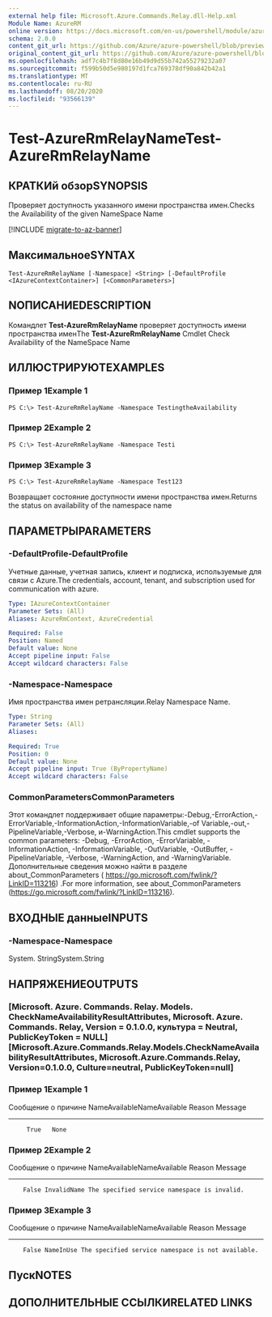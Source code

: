 ```yaml
---
external help file: Microsoft.Azure.Commands.Relay.dll-Help.xml
Module Name: AzureRM
online version: https://docs.microsoft.com/en-us/powershell/module/azurerm.relay/test-azurermrelayname
schema: 2.0.0
content_git_url: https://github.com/Azure/azure-powershell/blob/preview/src/ResourceManager/Relay/Commands.Relay/help/Test-AzureRmRelayName.md
original_content_git_url: https://github.com/Azure/azure-powershell/blob/preview/src/ResourceManager/Relay/Commands.Relay/help/Test-AzureRmRelayName.md
ms.openlocfilehash: adf7c4b7f8d80e16b49d9d55b742a55279232a07
ms.sourcegitcommit: f599b50d5e980197d1fca769378df90a842b42a1
ms.translationtype: MT
ms.contentlocale: ru-RU
ms.lasthandoff: 08/20/2020
ms.locfileid: "93566139"
---
```

# <span data-ttu-id="3247f-101">Test-AzureRmRelayName</span><span class="sxs-lookup"><span data-stu-id="3247f-101">Test-AzureRmRelayName</span></span>

## <span data-ttu-id="3247f-102">КРАТКИй обзор</span><span class="sxs-lookup"><span data-stu-id="3247f-102">SYNOPSIS</span></span>
<span data-ttu-id="3247f-103">Проверяет доступность указанного имени пространства имен.</span><span class="sxs-lookup"><span data-stu-id="3247f-103">Checks the Availability of the given NameSpace Name</span></span>

[!INCLUDE [migrate-to-az-banner](../../includes/migrate-to-az-banner.md)]

## <span data-ttu-id="3247f-104">Максимальное</span><span class="sxs-lookup"><span data-stu-id="3247f-104">SYNTAX</span></span>

```
Test-AzureRmRelayName [-Namespace] <String> [-DefaultProfile <IAzureContextContainer>] [<CommonParameters>]
```

## <span data-ttu-id="3247f-105">NОПИСАНИЕ</span><span class="sxs-lookup"><span data-stu-id="3247f-105">DESCRIPTION</span></span>
<span data-ttu-id="3247f-106">Командлет **Test-AzureRmRelayName** проверяет доступность имени пространства имен</span><span class="sxs-lookup"><span data-stu-id="3247f-106">The **Test-AzureRmRelayName** Cmdlet Check Availability of the NameSpace Name</span></span>

## <span data-ttu-id="3247f-107">ИЛЛЮСТРИРУЮТ</span><span class="sxs-lookup"><span data-stu-id="3247f-107">EXAMPLES</span></span>

### <span data-ttu-id="3247f-108">Пример 1</span><span class="sxs-lookup"><span data-stu-id="3247f-108">Example 1</span></span>
```
PS C:\> Test-AzureRmRelayName -Namespace TestingtheAvailability
```

### <span data-ttu-id="3247f-109">Пример 2</span><span class="sxs-lookup"><span data-stu-id="3247f-109">Example 2</span></span>
```
PS C:\> Test-AzureRmRelayName -Namespace Testi
```

### <span data-ttu-id="3247f-110">Пример 3</span><span class="sxs-lookup"><span data-stu-id="3247f-110">Example 3</span></span>
```
PS C:\> Test-AzureRmRelayName -Namespace Test123
```

<span data-ttu-id="3247f-111">Возвращает состояние доступности имени пространства имен.</span><span class="sxs-lookup"><span data-stu-id="3247f-111">Returns the status on availability of the namespace name</span></span>

## <span data-ttu-id="3247f-112">ПАРАМЕТРЫ</span><span class="sxs-lookup"><span data-stu-id="3247f-112">PARAMETERS</span></span>

### <span data-ttu-id="3247f-113">-DefaultProfile</span><span class="sxs-lookup"><span data-stu-id="3247f-113">-DefaultProfile</span></span>
<span data-ttu-id="3247f-114">Учетные данные, учетная запись, клиент и подписка, используемые для связи с Azure.</span><span class="sxs-lookup"><span data-stu-id="3247f-114">The credentials, account, tenant, and subscription used for communication with azure.</span></span>

```yaml
Type: IAzureContextContainer
Parameter Sets: (All)
Aliases: AzureRmContext, AzureCredential

Required: False
Position: Named
Default value: None
Accept pipeline input: False
Accept wildcard characters: False
```

### <span data-ttu-id="3247f-115">-Namespace</span><span class="sxs-lookup"><span data-stu-id="3247f-115">-Namespace</span></span>
<span data-ttu-id="3247f-116">Имя пространства имен ретрансляции.</span><span class="sxs-lookup"><span data-stu-id="3247f-116">Relay Namespace Name.</span></span>

```yaml
Type: String
Parameter Sets: (All)
Aliases: 

Required: True
Position: 0
Default value: None
Accept pipeline input: True (ByPropertyName)
Accept wildcard characters: False
```

### <span data-ttu-id="3247f-117">CommonParameters</span><span class="sxs-lookup"><span data-stu-id="3247f-117">CommonParameters</span></span>
<span data-ttu-id="3247f-118">Этот командлет поддерживает общие параметры:-Debug,-ErrorAction,-ErrorVariable,-InformationAction,-InformationVariable,-of Variable,-out,-PipelineVariable,-Verbose, и-WarningAction.</span><span class="sxs-lookup"><span data-stu-id="3247f-118">This cmdlet supports the common parameters: -Debug, -ErrorAction, -ErrorVariable, -InformationAction, -InformationVariable, -OutVariable, -OutBuffer, -PipelineVariable, -Verbose, -WarningAction, and -WarningVariable.</span></span> <span data-ttu-id="3247f-119">Дополнительные сведения можно найти в разделе about_CommonParameters ( https://go.microsoft.com/fwlink/?LinkID=113216) .</span><span class="sxs-lookup"><span data-stu-id="3247f-119">For more information, see about_CommonParameters (https://go.microsoft.com/fwlink/?LinkID=113216).</span></span>

## <span data-ttu-id="3247f-120">ВХОДНЫЕ данные</span><span class="sxs-lookup"><span data-stu-id="3247f-120">INPUTS</span></span>

### <span data-ttu-id="3247f-121">-Namespace</span><span class="sxs-lookup"><span data-stu-id="3247f-121">-Namespace</span></span>
 <span data-ttu-id="3247f-122">System. String</span><span class="sxs-lookup"><span data-stu-id="3247f-122">System.String</span></span>

## <span data-ttu-id="3247f-123">НАПРЯЖЕНИЕ</span><span class="sxs-lookup"><span data-stu-id="3247f-123">OUTPUTS</span></span>

### <span data-ttu-id="3247f-124">[Microsoft. Azure. Commands. Relay. Models. CheckNameAvailabilityResultAttributes, Microsoft. Azure. Commands. Relay, Version = 0.1.0.0, культура = Neutral, PublicKeyToken = NULL]</span><span class="sxs-lookup"><span data-stu-id="3247f-124">[Microsoft.Azure.Commands.Relay.Models.CheckNameAvailabilityResultAttributes, Microsoft.Azure.Commands.Relay, Version=0.1.0.0, Culture=neutral, PublicKeyToken=null]</span></span>

### <span data-ttu-id="3247f-125">Пример 1</span><span class="sxs-lookup"><span data-stu-id="3247f-125">Example 1</span></span>
<span data-ttu-id="3247f-126">Сообщение о причине NameAvailable</span><span class="sxs-lookup"><span data-stu-id="3247f-126">NameAvailable Reason Message</span></span>
------------- ------ -------
         True   None

### <span data-ttu-id="3247f-127">Пример 2</span><span class="sxs-lookup"><span data-stu-id="3247f-127">Example 2</span></span>
<span data-ttu-id="3247f-128">Сообщение о причине NameAvailable</span><span class="sxs-lookup"><span data-stu-id="3247f-128">NameAvailable      Reason Message</span></span>
-------------      ------ -------
        False InvalidName The specified service namespace is invalid.

### <span data-ttu-id="3247f-129">Пример 3</span><span class="sxs-lookup"><span data-stu-id="3247f-129">Example 3</span></span>
<span data-ttu-id="3247f-130">Сообщение о причине NameAvailable</span><span class="sxs-lookup"><span data-stu-id="3247f-130">NameAvailable    Reason Message</span></span>
-------------    ------ -------
        False NameInUse The specified service namespace is not available.

## <span data-ttu-id="3247f-131">Пуск</span><span class="sxs-lookup"><span data-stu-id="3247f-131">NOTES</span></span>

## <span data-ttu-id="3247f-132">ДОПОЛНИТЕЛЬНЫЕ ССЫЛКИ</span><span class="sxs-lookup"><span data-stu-id="3247f-132">RELATED LINKS</span></span>

